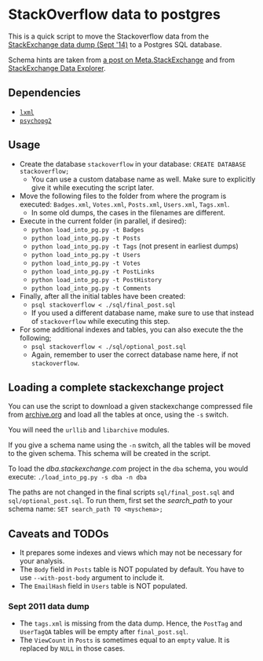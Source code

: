 # StackOverflow data to postgres

This is a quick script to move the Stackoverflow data from the [StackExchange data dump (Sept '14)](https://archive.org/details/stackexchange) to a Postgres SQL database.

Schema hints are taken from [a post on Meta.StackExchange](http://meta.stackexchange.com/questions/2677/database-schema-documentation-for-the-public-data-dump-and-sede) and from [StackExchange Data Explorer](http://data.stackexchange.com).

## Dependencies

 - [`lxml`](http://lxml.de/installation.html)
 - [`psychopg2`](http://initd.org/psycopg/docs/install.html)

## Usage

 - Create the database `stackoverflow` in your database: `CREATE DATABASE stackoverflow;`
   - You can use a custom database name as well. Make sure to explicitly give
     it while executing the script later.
 - Move the following files to the folder from where the program is executed:
   `Badges.xml`, `Votes.xml`, `Posts.xml`, `Users.xml`, `Tags.xml`.
   - In some old dumps, the cases in the filenames are different.
 - Execute in the current folder (in parallel, if desired):
   - `python load_into_pg.py -t Badges`
   - `python load_into_pg.py -t Posts`
   - `python load_into_pg.py -t Tags` (not present in earliest dumps)
   - `python load_into_pg.py -t Users`
   - `python load_into_pg.py -t Votes`
   - `python load_into_pg.py -t PostLinks`
   - `python load_into_pg.py -t PostHistory`
   - `python load_into_pg.py -t Comments`
 - Finally, after all the initial tables have been created:
   - `psql stackoverflow < ./sql/final_post.sql`
   - If you used a different database name, make sure to use that instead of
     `stackoverflow` while executing this step.
 - For some additional indexes and tables, you can also execute the the following;
   - `psql stackoverflow < ./sql/optional_post.sql`
   - Again, remember to user the correct database name here, if not `stackoverflow`.

## Loading a complete stackexchange project

You can use the script to download a given stackexchange compressed file from [archive.org](https://ia800107.us.archive.org/27/items/stackexchange/) and load all the tables at once, using the `-s` switch.

You will need the `urllib` and `libarchive` modules.

If you give a schema name using the `-n` switch, all the tables will be moved to the given schema. This schema will be created in the script.

To load the _dba.stackexchange.com_ project in the `dba` schema, you would execute:
`./load_into_pg.py -s dba -n dba`

The paths are not changed in the final scripts `sql/final_post.sql` and `sql/optional_post.sql`. To run them, first set the _search_path_ to your schema name:
`SET search_path TO <myschema>;`

## Caveats and TODOs

 - It prepares some indexes and views which may not be necessary for your analysis.
 - The `Body` field in `Posts` table is NOT populated by default. You have to use `--with-post-body` argument to include it.
 - The `EmailHash` field in `Users` table is NOT populated.

### Sept 2011 data dump

 - The `tags.xml` is missing from the data dump. Hence, the `PostTag` and `UserTagQA` tables will be empty after `final_post.sql`.
 - The `ViewCount` in `Posts` is sometimes equal to an `empty` value. It is replaced by `NULL` in those cases.
